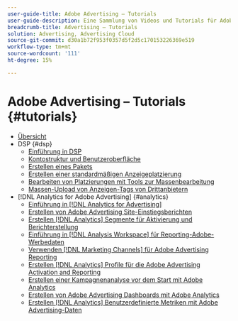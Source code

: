 ```yaml
---
user-guide-title: Adobe Advertising – Tutorials
user-guide-description: Eine Sammlung von Videos und Tutorials für Adobe Advertising.
breadcrumb-title: Advertising – Tutorials
solution: Advertising, Advertising Cloud
source-git-commit: d30a1b72f953f0357d5f2d5c170153226369e519
workflow-type: tm+mt
source-wordcount: '111'
ht-degree: 15%

---
```



# Adobe Advertising – Tutorials {#tutorials}

+ [Übersicht](overview.md)
+ DSP {#dsp}
   + [Einführung in DSP](/help/dsp/intro.md)
   + [Kontostruktur und Benutzeroberfläche](/help/dsp/ui.md)
   + [Erstellen eines Pakets](/help/dsp/package-create.md)
   + [Erstellen einer standardmäßigen Anzeigeplatzierung](/help/dsp/placement-create.md)
   + [Bearbeiten von Platzierungen mit Tools zur Massenbearbeitung](/help/dsp/bulk-edit-placement-tools.md)
   + [Massen-Upload von Anzeigen-Tags von Drittanbietern](/help/dsp/bulk-upload-third-party-ad-tags.md)
+ [!DNL Analytics for Adobe Advertising] {#analytics}
   + [Einführung in [!DNL Analytics for Advertising]](/help/integrations/analytics/intro-a4adc.md)
   + [Erstellen von Adobe Advertising Site-Einstiegsberichten](/help/integrations/analytics/analytics-site-entry-a4adc.md)
   + [Erstellen [!DNL Analytics] Segmente für Aktivierung und Berichterstellung](/help/integrations/analytics/analytics-segments-a4adc.md)
   + [Einführung in [!DNL Analysis Workspace] für Reporting-Adobe-Werbedaten](/help/integrations/analytics/analytics-analysis-workspace-a4adc.md)
   + [Verwenden [!DNL Marketing Channels] für Adobe Advertising Reporting](/help/integrations/analytics/analytics-reporting-a4adc.md)
   + [Erstellen [!DNL Analytics] Profile für die Adobe Advertising Activation and Reporting](/help/integrations/analytics/analytics-profiles-a4adc.md)
   + [Erstellen einer Kampagnenanalyse vor dem Start mit Adobe Analytics](/help/integrations/analytics/analytics-pre-launch-a4adc.md)
   + [Erstellen von Adobe Advertising Dashboards mit Adobe Analytics](/help/integrations/analytics/analytics-dashboards-a4adc.md)
   + [Erstellen [!DNL Analytics] Benutzerdefinierte Metriken mit Adobe Advertising-Daten](/help/integrations/analytics/analytics-custom-metrics-a4adc.md)

<!-- Add to DSP chapter once the videos are complete:
  + [How to Create a Placement](/help/dsp/placement-create.md)
  + [Placement Targeting Capabilities](/help/dsp/placement-targeting.md)
  + [Audience Libraries and Applying Behavioral Targeting](/help/dsp/audience-libraries.md)
-->

<!-- If I move the "Analytics for Advertising chapter into a larger Integrations chapter, then I'll need to set up redirects by copying a CSV file into this repo and populating it for those legacy file names. -->